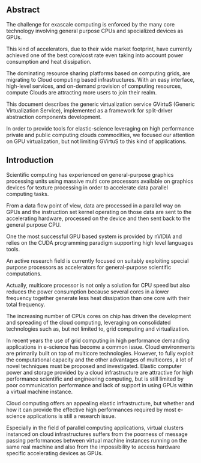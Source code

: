 ## Abstract ##

The challenge for exascale computing is enforced by the many core technology involving general purpose CPUs and specialized devices as GPUs.

This kind of accelerators, due to their wide market footprint, have currently achieved one of the best core/cost rate even taking into account power consumption and heat dissipation.

The dominating resource sharing platforms based on computing grids, are migrating to Cloud computing based infrastructures. With an easy interface, high-level services, and on-demand provision of computing resources, compute Clouds are attracting more users to join their realm.

This document describes the generic virtualization service GVirtuS (Generic Virtualization Service), implemented as a framework for split-driver abstraction components development.

In order to provide tools for elastic-science leveraging on high performance private and public computing clouds commodities, we focused our attention on GPU virtualization, but not limiting GVirtuS to this kind of applications.


## Introduction ##

Scientific computing has experienced on general-purpose graphics processing units using massive multi core processors available on graphics devices for texture processing in order to accelerate data parallel computing tasks.

From a data flow point of view, data are processed in a parallel way on GPUs and the instruction set kernel operating on those data are sent to the accelerating hardware, processed on the device and then sent back to the general purpose CPU.

One the most successful GPU based system is provided by nVIDIA and relies on the CUDA programming paradigm supporting high level languages tools.

An active research field is currently focused on suitably exploiting special purpose processors as accelerators for general-purpose scientific computations.

Actually, multicore processor is not only a solution for CPU speed but also reduces the power consumption because several cores in a lower frequency together generate less heat dissipation than one core with their total frequency.

The increasing number of CPUs cores on chip has driven the development and spreading of the cloud computing, leveraging on consolidated technologies such as, but not limited to, grid computing and virtualization.

In recent years the use of grid computing in high performance demanding applications in e-science has become a common issue. Cloud environments are primarily built on top of multicore technologies. However, to fully exploit the computational capacity and the other advantages of multicores, a lot of novel techniques must be proposed and investigated. Elastic computer power and storage provided by a cloud infrastructure are attractive for high performance scientific and engineering computing, but is still limited by poor communication performance and lack of support in using GPUs within a virtual machine instance.

Cloud computing offers an appealing elastic infrastructure, but whether and how it can provide the effective high performances required by most e-science applications is still a research issue.

Especially in the field of parallel computing applications, virtual clusters instanced on cloud infrastructures suffers from the poorness of message passing performances between virtual machine instances running on the same real machine and also from the impossibility to access hardware specific accelerating devices as GPUs.